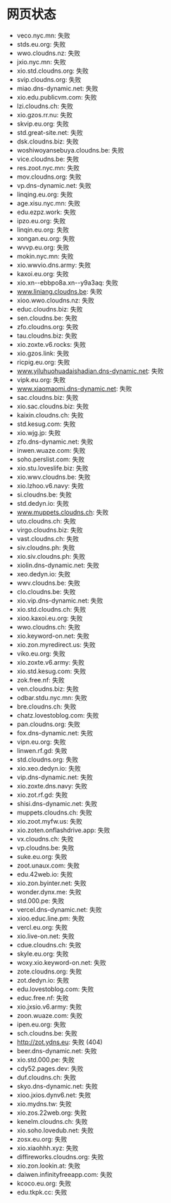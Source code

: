 # 网页状态
- veco.nyc.mn: 失败
- stds.eu.org: 失败
- wwo.cloudns.nz: 失败
- jxio.nyc.mn: 失败
- xio.std.cloudns.org: 失败
- svip.cloudns.org: 失败
- miao.dns-dynamic.net: 失败
- xio.edu.publicvm.com: 失败
- lzi.cloudns.ch: 失败
- xio.gzos.rr.nu: 失败
- skvip.eu.org: 失败
- std.great-site.net: 失败
- dsk.cloudns.biz: 失败
- woshiwoyansebuya.cloudns.be: 失败
- vice.cloudns.be: 失败
- res.zoot.nyc.mn: 失败
- mov.cloudns.org: 失败
- vp.dns-dynamic.net: 失败
- linqing.eu.org: 失败
- age.xisu.nyc.mn: 失败
- edu.ezpz.work: 失败
- ipzo.eu.org: 失败
- linqin.eu.org: 失败
- xongan.eu.org: 失败
- wvvp.eu.org: 失败
- mokin.nyc.mn: 失败
- xio.wwvio.dns.army: 失败
- kaxoi.eu.org: 失败
- xio.xn--ebbpo8a.xn--y9a3aq: 失败
- www.liniang.cloudns.be: 失败
- xioo.wwo.cloudns.nz: 失败
- educ.cloudns.biz: 失败
- sen.cloudns.be: 失败
- zfo.cloudns.org: 失败
- tau.cloudns.biz: 失败
- xio.zoxte.v6.rocks: 失败
- xio.gzos.link: 失败
- ricpig.eu.org: 失败
- www.yiluhuohuadaishadian.dns-dynamic.net: 失败
- vipk.eu.org: 失败
- www.xiaomaomi.dns-dynamic.net: 失败
- sac.cloudns.biz: 失败
- xio.sac.cloudns.biz: 失败
- kaixin.cloudns.ch: 失败
- std.kesug.com: 失败
- xio.wjg.jp: 失败
- zfo.dns-dynamic.net: 失败
- inwen.wuaze.com: 失败
- soho.perslist.com: 失败
- xio.stu.loveslife.biz: 失败
- xio.wwv.cloudns.be: 失败
- xio.lzhoo.v6.navy: 失败
- si.cloudns.be: 失败
- std.dedyn.io: 失败
- www.muppets.cloudns.ch: 失败
- uto.cloudns.ch: 失败
- virgo.cloudns.biz: 失败
- vast.cloudns.ch: 失败
- siv.cloudns.ph: 失败
- xio.siv.cloudns.ph: 失败
- xiolin.dns-dynamic.net: 失败
- xeo.dedyn.io: 失败
- wwv.cloudns.be: 失败
- clo.cloudns.be: 失败
- xio.vip.dns-dynamic.net: 失败
- xio.std.cloudns.ch: 失败
- xioo.kaxoi.eu.org: 失败
- wwo.cloudns.ch: 失败
- xio.keyword-on.net: 失败
- xio.zon.myredirect.us: 失败
- viko.eu.org: 失败
- xio.zoxte.v6.army: 失败
- xio.std.kesug.com: 失败
- zok.free.nf: 失败
- ven.cloudns.biz: 失败
- odbar.stdu.nyc.mn: 失败
- bre.cloudns.ch: 失败
- chatz.lovestoblog.com: 失败
- pan.cloudns.org: 失败
- fox.dns-dynamic.net: 失败
- vipn.eu.org: 失败
- linwen.rf.gd: 失败
- std.cloudns.org: 失败
- xio.xeo.dedyn.io: 失败
- vip.dns-dynamic.net: 失败
- xio.zoxte.dns.navy: 失败
- xio.zot.rf.gd: 失败
- shisi.dns-dynamic.net: 失败
- muppets.cloudns.ch: 失败
- xio.zoot.myfw.us: 失败
- xio.zoten.onflashdrive.app: 失败
- vx.cloudns.ch: 失败
- vp.cloudns.be: 失败
- suke.eu.org: 失败
- zoot.unaux.com: 失败
- edu.42web.io: 失败
- xio.zon.byinter.net: 失败
- wonder.dynx.me: 失败
- std.000.pe: 失败
- vercel.dns-dynamic.net: 失败
- xioo.educ.line.pm: 失败
- vercl.eu.org: 失败
- xio.live-on.net: 失败
- cdue.cloudns.ch: 失败
- skyle.eu.org: 失败
- woxy.xio.keyword-on.net: 失败
- zote.cloudns.org: 失败
- zot.dedyn.io: 失败
- edu.lovestoblog.com: 失败
- educ.free.nf: 失败
- xio.jxsio.v6.army: 失败
- zoon.wuaze.com: 失败
- ipen.eu.org: 失败
- sch.cloudns.be: 失败
- http://zot.ydns.eu: 失败 (404)
- beer.dns-dynamic.net: 失败
- xio.std.000.pe: 失败
- cdy52.pages.dev: 失败
- duf.cloudns.ch: 失败
- skyo.dns-dynamic.net: 失败
- xioo.jxios.dynv6.net: 失败
- xio.mydns.tw: 失败
- xio.zos.22web.org: 失败
- kenelm.cloudns.ch: 失败
- xio.soho.lovedub.net: 失败
- zosx.eu.org: 失败
- xio.xiaohhh.xyz: 失败
- diffireworks.cloudns.org: 失败
- xio.zon.lookin.at: 失败
- daiwen.infinityfreeapp.com: 失败
- kcoco.eu.org: 失败
- edu.tkpk.cc: 失败
